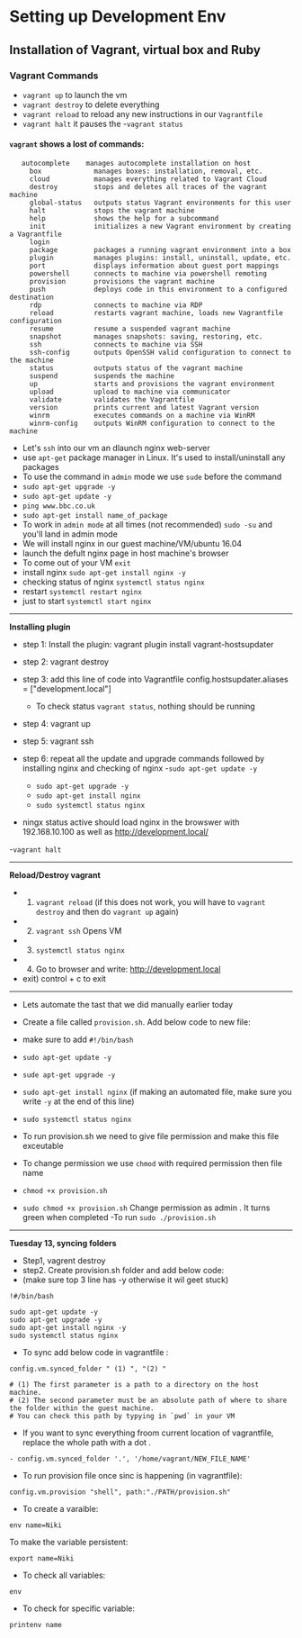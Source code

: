 # Setting up Development Env
## Installation of Vagrant, virtual box and Ruby
### Vagrant Commands
-  `vagrant up` to launch the vm
- `vagrant destroy` to delete everything
- `vagrant reload` to reload any new instructions in our `Vagrantfile`
- `vagrant halt` it pauses the
 -`vagrant status` 
#### `vagrant` shows a lost of commands:

```
   autocomplete    manages autocomplete installation on host
     box             manages boxes: installation, removal, etc.
     cloud           manages everything related to Vagrant Cloud
     destroy         stops and deletes all traces of the vagrant machine
     global-status   outputs status Vagrant environments for this user
     halt            stops the vagrant machine
     help            shows the help for a subcommand
     init            initializes a new Vagrant environment by creating a Vagrantfile
     login
     package         packages a running vagrant environment into a box
     plugin          manages plugins: install, uninstall, update, etc.
     port            displays information about guest port mappings
     powershell      connects to machine via powershell remoting
     provision       provisions the vagrant machine
     push            deploys code in this environment to a configured destination
     rdp             connects to machine via RDP
     reload          restarts vagrant machine, loads new Vagrantfile configuration
     resume          resume a suspended vagrant machine
     snapshot        manages snapshots: saving, restoring, etc.
     ssh             connects to machine via SSH
     ssh-config      outputs OpenSSH valid configuration to connect to the machine
     status          outputs status of the vagrant machine
     suspend         suspends the machine
     up              starts and provisions the vagrant environment
     upload          upload to machine via communicator
     validate        validates the Vagrantfile
     version         prints current and latest Vagrant version
     winrm           executes commands on a machine via WinRM
     winrm-config    outputs WinRM configuration to connect to the machine
```




- Let's `ssh` into our vm an dlaunch nginx web-server
- use `apt-get` package manager in Linux. It's used to install/uninstall any packages 
- To use the command in `admin` mode we use `sude` before the command
- `sudo apt-get upgrade -y` 
- `sudo apt-get update -y`
- `ping www.bbc.co.uk`
- `sudo apt-get install name_of_package`
- To work in `admin mode` at all times (not recommended) `sudo -su` and you'll land in admin mode
- We will install nginx in our guest machine/VM/ubuntu 16.04
- launch the defult nginx page in host machine's browser
- To come out of your VM `exit`
- install nginx `sudo apt-get install nginx -y`
- checking status of nginx `systemctl status nginx`
- restart `systemctl restart nginx`
- just to start `systemctl start nginx`

- ----------------------------------------------
**Installing plugin**

- step 1: Install the plugin: vagrant plugin install vagrant-hostsupdater

- step 2: vagrant destroy

- step 3: add this line of code into Vagrantfile config.hostsupdater.aliases = ["development.local"]

    - To check status `vagrant status`, nothing should be running

- step 4: vagrant up

- step 5: vagrant ssh

- step 6: repeat all the update and upgrade commands followed by installing nginx and checking of nginx
  -`sudo apt-get update -y`
  - `sudo apt-get upgrade -y `
  - `sudo apt-get install nginx`
  - `sudo systemctl status nginx`


- ningx status active should load nginx in the browswer with 192.168.10.100 as well as http://development.local/

-`vagrant halt`

- ----------------------------------------------------

**Reload/Destroy vagrant**
- 1) `vagrant reload` (if this does not work, you will have to `vagrant destroy` and then do `vagrant up` again)
- 2) `vagrant ssh` Opens VM
- 3) `systemctl status nginx` 
- 4) Go to browser and write: http://development.local
- exit) control + c to exit
- ---------------------------------------------------- 
- Lets automate the tast that we did manually earlier today
- Create a file called `provision.sh`. Add below code to new file: 

- make sure to add `#!/bin/bash`
- `sudo apt-get update -y`
- `sude apt-get upgrade -y`
- `sudo apt-get install nginx` (if making an automated file, make sure you write `-y` at the end of this line)
- `sudo systemctl status nginx `

- To run provision.sh we need to give file permission and make this file exceutable
- To change permission we use `chmod` with required permission then file name
- `chmod +x provision.sh`


- `sudo chmod +x provision.sh` Change permission as admin . It turns green when completed
-To run `sudo ./provision.sh`



- --------------------------------------------

**Tuesday  13, syncing folders**

- Step1, vagrent destroy
- step2. Create provision.sh folder and add below code:
- (make sure top 3 line has -y otherwise it wil geet stuck)
```
!#/bin/bash

sudo apt-get update -y
sudo apt-get upgrade -y
sudo apt-get install nginx -y
sudo systemctl status nginx
```
- To sync add below code in vagrantfile :

```
config.vm.synced_folder " (1) ", "(2) "

# (1) The first parameter is a path to a directory on the host machine.
# (2) The second parameter must be an absolute path of where to share the folder within the guest machine.
# You can check this path by typying in `pwd` in your VM
```

- If you want to sync everything froom current location of vagrantfile, replace the whole path with a dot .
```
- config.vm.synced_folder '.', '/home/vagrant/NEW_FILE_NAME'
```

- To run provision file once sinc is happening (in vagrantfile):
```
config.vm.provision "shell", path:"./PATH/provision.sh"

```
- To create a varaible:
```
env name=Niki
```
To make the variable persistent:
```
export name=Niki

```

- To check all variables:
```
env
```
- To check for specific variable:
```
printenv name
```



